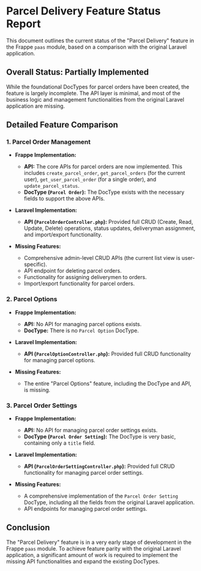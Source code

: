 # Parcel Delivery Feature Status Report

This document outlines the current status of the "Parcel Delivery" feature in the Frappe `paas` module, based on a comparison with the original Laravel application.

## Overall Status: **Partially Implemented**

While the foundational DocTypes for parcel orders have been created, the feature is largely incomplete. The API layer is minimal, and most of the business logic and management functionalities from the original Laravel application are missing.

## Detailed Feature Comparison

### 1. Parcel Order Management

-   **Frappe Implementation:**
    -   **API:** The core APIs for parcel orders are now implemented. This includes `create_parcel_order`, `get_parcel_orders` (for the current user), `get_user_parcel_order` (for a single order), and `update_parcel_status`.
    -   **DocType (`Parcel Order`):** The DocType exists with the necessary fields to support the above APIs.

-   **Laravel Implementation:**
    -   **API (`ParcelOrderController.php`):** Provided full CRUD (Create, Read, Update, Delete) operations, status updates, deliveryman assignment, and import/export functionality.

-   **Missing Features:**
    -   Comprehensive admin-level CRUD APIs (the current list view is user-specific).
    -   API endpoint for deleting parcel orders.
    -   Functionality for assigning deliverymen to orders.
    -   Import/export functionality for parcel orders.

### 2. Parcel Options

-   **Frappe Implementation:**
    -   **API:** No API for managing parcel options exists.
    -   **DocType:** There is no `Parcel Option` DocType.

-   **Laravel Implementation:**
    -   **API (`ParcelOptionController.php`):** Provided full CRUD functionality for managing parcel options.

-   **Missing Features:**
    -   The entire "Parcel Options" feature, including the DocType and API, is missing.

### 3. Parcel Order Settings

-   **Frappe Implementation:**
    -   **API:** No API for managing parcel order settings exists.
    -   **DocType (`Parcel Order Setting`):** The DocType is very basic, containing only a `title` field.

-   **Laravel Implementation:**
    -   **API (`ParcelOrderSettingController.php`):** Provided full CRUD functionality for managing parcel order settings.

-   **Missing Features:**
    -   A comprehensive implementation of the `Parcel Order Setting` DocType, including all the fields from the original Laravel application.
    -   API endpoints for managing parcel order settings.

## Conclusion

The "Parcel Delivery" feature is in a very early stage of development in the Frappe `paas` module. To achieve feature parity with the original Laravel application, a significant amount of work is required to implement the missing API functionalities and expand the existing DocTypes.